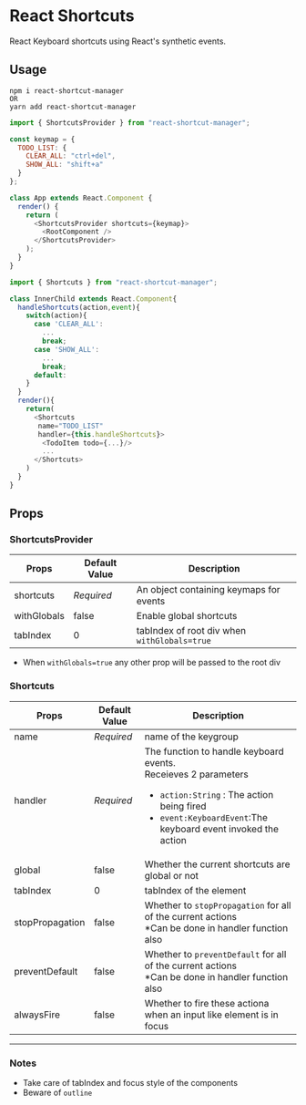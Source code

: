 # React Shortcuts

React Keyboard shortcuts using React's synthetic events.

## Usage

```
npm i react-shortcut-manager
OR
yarn add react-shortcut-manager
```

```js
import { ShortcutsProvider } from "react-shortcut-manager";

const keymap = {
  TODO_LIST: {
    CLEAR_ALL: "ctrl+del",
    SHOW_ALL: "shift+a"
  }
};

class App extends React.Component {
  render() {
    return (
      <ShortcutsProvider shortcuts={keymap}>
        <RootComponent />
      </ShortcutsProvider>
    );
  }
}
```

```js
import { Shortcuts } from "react-shortcut-manager";

class InnerChild extends React.Component{
  handleShortcuts(action,event){
    switch(action){
      case 'CLEAR_ALL':
        ...
        break;
      case 'SHOW_ALL':
        ...
        break;
      default:
    }
  }
  render(){
    return(
      <Shortcuts
       name="TODO_LIST"
       handler={this.handleShortcuts}>
        <TodoItem todo={...}/>
        ...
      </Shortcuts>
    )
  }
}
```

## Props

### ShortcutsProvider

| Props       | Default Value | Description                                  |
| ----------- | ------------- | -------------------------------------------- |
| shortcuts   | _Required_    | An object containing keymaps for events      |
| withGlobals | false         | Enable global shortcuts                      |
| tabIndex    | 0             | tabIndex of root div when `withGlobals=true` |

- When `withGlobals=true` any other prop will be passed to the root div

### Shortcuts

| Props           | Default Value | Description                                                                                                                                                                                           |
| --------------- | ------------- | ----------------------------------------------------------------------------------------------------------------------------------------------------------------------------------------------------- |
| name            | _Required_    | name of the keygroup                                                                                                                                                                                  |
| handler         | _Required_    | The function to handle keyboard events.<br/>Receieves 2 parameters<br/><ul><li>`action:String` : The action being fired</li><li>`event:KeyboardEvent`:The keyboard event invoked the action</li></ul> |
| global          | false         | Whether the current shortcuts are global or not                                                                                                                                                       |
| tabIndex        | 0             | tabIndex of the element                                                                                                                                                                               |
| stopPropagation | false         | Whether to `stopPropagation` for all of the current actions<br/>\*Can be done in handler function also                                                                                                |
| preventDefault  | false         | Whether to `preventDefault` for all of the current actions<br/>\*Can be done in handler function also                                                                                                 |
| alwaysFire      | false         | Whether to fire these actiona when an input like element is in focus                                                                                                                                  |

---

### Notes

- Take care of tabIndex and focus style of the components
- Beware of `outline`
